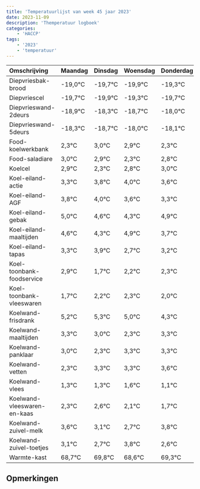 ```yaml
---
title: 'Temperatuurlijst van week 45 jaar 2023'
date: 2023-11-09
description: 'Themperatuur logboek'
categories:
    - 'HACCP'
tags:
    - '2023'
    - 'temperatuur'
---
```

|Omschrijving|Maandag|Dinsdag|Woensdag|Donderdag|Vrijdag|Zaterdag|Zondag|
|:---|:---|:---|:---|:---|:---|:---|:---|
|Diepvriesbak-brood|-19,0°C|-19,7°C|-19,9°C|-19,3°C| | | |
|Diepvriescel|-19,7°C|-19,9°C|-19,3°C|-19,7°C| | | |
|Diepvrieswand-2deurs|-18,9°C|-18,3°C|-18,7°C|-18,0°C| | | |
|Diepvrieswand-5deurs|-18,3°C|-18,7°C|-18,0°C|-18,1°C| | | |
|Food-koelwerkbank|2,3°C|3,0°C|2,9°C|2,3°C| | | |
|Food-saladiare|3,0°C|2,9°C|2,3°C|2,8°C| | | |
|Koelcel|2,9°C|2,3°C|2,8°C|3,0°C| | | |
|Koel-eiland-actie|3,3°C|3,8°C|4,0°C|3,6°C| | | |
|Koel-eiland-AGF|3,8°C|4,0°C|3,6°C|3,3°C| | | |
|Koel-eiland-gebak|5,0°C|4,6°C|4,3°C|4,9°C| | | |
|Koel-eiland-maaltijden|4,6°C|4,3°C|4,9°C|3,7°C| | | |
|Koel-eiland-tapas|3,3°C|3,9°C|2,7°C|3,2°C| | | |
|Koel-toonbank-foodservice|2,9°C|1,7°C|2,2°C|2,3°C| | | |
|Koel-toonbank-vleeswaren|1,7°C|2,2°C|2,3°C|2,0°C| | | |
|Koelwand-frisdrank|5,2°C|5,3°C|5,0°C|4,3°C| | | |
|Koelwand-maaltijden|3,3°C|3,0°C|2,3°C|3,3°C| | | |
|Koelwand-panklaar|3,0°C|2,3°C|3,3°C|3,3°C| | | |
|Koelwand-vetten|2,3°C|3,3°C|3,3°C|3,6°C| | | |
|Koelwand-vlees|1,3°C|1,3°C|1,6°C|1,1°C| | | |
|Koelwand-vleeswaren-en-kaas|2,3°C|2,6°C|2,1°C|1,7°C| | | |
|Koelwand-zuivel-melk|3,6°C|3,1°C|2,7°C|3,8°C| | | |
|Koelwand-zuivel-toetjes|3,1°C|2,7°C|3,8°C|2,6°C| | | |
|Warmte-kast|68,7°C|69,8°C|68,6°C|69,3°C| | | |

## Opmerkingen


